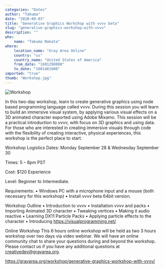 ```yaml
---
categories: "Dates"
author: "Takuma"
date: "2020-09-03"
title: "Generative Graphics Workshop with vvvv beta"
slug: "generative-graphics-workshop-with-vvvv"
description: ""
who: 
    name: "Takuma Nakata"
where: 
    location_name: "Gray Area Online"
    country: "us"
    country_name: "United States of America"
    from_date: "1601298000"
    to_date: "1601481600"
imported: "true"
thumb: "Workshop.jpg"
---
```



![Workshop](Workshop.jpg) 

In this two-day workshop, learn to create generative graphics using node based programming language called vvvv. During this session you will learn to build an immersive visual system, by applying various visual effects on a 3D animated character exported using Adobe Mixamo. This session will be a practical introduction to vvvv, with focus on 3D graphics and using data. For those who are interested in creating immersive visuals through code with the flexibility of creating interactive, physical experiences, this workshop is the perfect place to start.

Workshop Logistics Dates:
Monday September 28 &
Wednesday September 30 

Times: 5 – 8pm PST 

Cost: $120 Experience 

Level: Beginner to Intermediate. 

Requirements:
• Windows PC with a microphone input and a mouse (both necessary for this workshop)
• Install vvvv beta 64bit version.

Workshop Outline • Introduction to vvvv
• Installation vvvv and packs
• Importing Animated 3D character
• Tweaking vertices
• Making it audio reactive
• Learning DX11 Particle Packs
• Applying particle effects to the character
• Introducing https://visualprogramming.net/

Online Workshop This 6 hours online workshop will be held as two 3 hours workshop over two days via video webinar. We will have an online community chat to share your questions during and beyond the workshop. Please contact us if you have any additional questions at creativedev@grayarea.org.


<https://grayarea.org/workshop/generative-graphics-workshop-with-vvvv/>